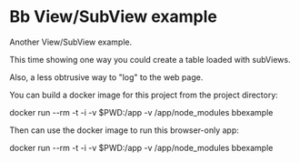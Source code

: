 # Bb View/SubView example

Another View/SubView example.

This time showing one way you could create a table loaded with subViews.

Also, a less obtrusive way to "log" to the web page.

You can build a docker image for this project from the project directory:

docker run --rm -t -i -v $PWD:/app -v /app/node_modules bbexample

Then can use the docker image to run this browser-only app:

docker run --rm -t -i -v $PWD:/app -v /app/node_modules bbexample



